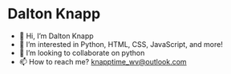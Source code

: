 # Dalton Knapp
- 👋 Hi, I’m Dalton Knapp
- 👀 I’m interested in Python, HTML, CSS, JavaScript, and more!
- 💞️ I’m looking to collaborate on python
- 📫 How to reach me? knapptime_wv@outlook.com

<!---
PortMaster1/PortMaster1 is a ✨ special ✨ repository because its `README.md` (this file) appears on your GitHub profile.
You can click the Preview link to take a look at your changes.
--->
